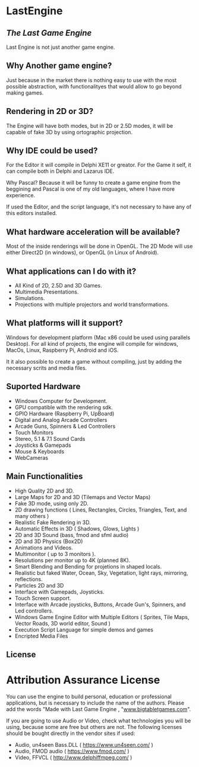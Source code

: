 # LastEngine
## _The Last Game Engine_

Last Engine is not just another game engine. 

## Why Another game engine?
Just because in the market there is nothing easy to use with the most possible abstraction, with functionalityes that would allow to go beyond making games.

## Rendering in 2D or 3D?
The Engine will have both modes, but in 2D or 2.5D modes, it will be capable of fake 3D by using ortographic projection.

## Why IDE could be used?
For the Editor it will compile in Delphi XE11 or greator.
For the Game it self, it can compile both in Delphi and Lazarus IDE.

Why Pascal? Because it will be funny to create a game engine from the beggining and Pascal is one of my old languages, where I have more experience.

If used the Editor, and the script language, it's not necessary to have any of this editors installed.

## What hardware acceleration will be available?
Most of the inside renderings will be done in OpenGL.
The 2D Mode will use either Direct2D (in windows), or OpenGL (in Linux of Android).

## What applications can I do with it?
- All Kind of 2D, 2.5D and 3D Games.
- Multimedia Presentations.
- Simulations.
- Projections with multiple projectors and world transformations.

## What platforms will it support?
Windows for development platform (Mac x86 could be used using parallels Desktop).
For all kind of projects, the engine will compile for windows, MacOs, Linux, Raspberry Pi, Android and iOS. 

It it also possible to create a game without compiling, just by adding the necessary scrits and media files.

## Suported Hardware
- Windows Computer for Development.
- GPU compatible with the rendering sdk.
- GPIO Hardware (Raspberry Pi, UpBoard)
- Digital and Analog Arcade Controllers
- Arcade Guns, Spinners & Led Controllers
- Touch Monitors
- Stereo, 5.1 & 7.1 Sound Cards
- Joysticks & Gamepads
- Mouse & Keyboards
- WebCameras

## Main Functionalities
- High Quality 2D and 3D.
- Large Maps for 2D and 3D (Tilemaps and Vector Maps)
- Fake 3D mode, using only 2D.
- 2D drawing functions ( Lines, Rectangles, Circles, Triangles, Text, and many others )
- Realistic Fake Rendering in 3D.
- Automatic Effects in 3D ( Shadows, Glows, Lights )
- 2D and 3D Sound (bass, fmod and sfml audio)
- 2D and 3D Physics (Box2D)
- Animations and Videos.
- Multimonitor ( up to 3 monitors ).
- Resolutions per monitor up to 4K (planned 8K).
- Smart Blending and Bending for projetions in shaped locals.
- Realistic but faked Water, Ocean, Sky, Vegetation, light rays, mirroring, reflections.
- Particles 2D and 3D
- Interface with Gamepads, Joysticks.
- Touch Screen support.
- Interface with Arcade joysticks, Buttons, Arcade Gun's, Spinners, and Led controllers.
- Windows Game Engine Editor with Multiple Editors ( Sprites, Tile Maps, Vector Roads, 3D world editor, Sound )
- Execution Script Language for simple demos and games
- Encripted Media Files


## License

# Attribution Assurance License #
You can use the engine to build personal, education or professional applications, but is necessary to include the name of the authors.
Please add the words "Made with Last Game Engine , "www.bigtabletgames.com".

If you are going to use Audio or Video, check what technologies you will be using, because some are free but others are not.
The following licenses should be bought directly in the vendor sites if used:
- Audio, un4seen Bass.DLL  ( https://www.un4seen.com/ )
- Audio, FMOD audio ( https://www.fmod.com/ )
- Video, FFVCL ( http://www.delphiffmpeg.com/ )

